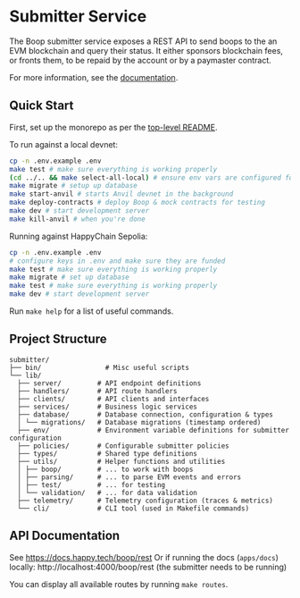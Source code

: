 # Submitter Service

The Boop submitter service exposes a REST API to send boops to the an EVM blockchain and query their status.
It either sponsors blockchain fees, or fronts them, to be repaid by the account or by a paymaster contract.

For more information, see the [documentation](https://docs.happy.tech/boop/submitter).

## Quick Start

First, set up the monorepo as per the [top-level README](../../README.md).

To run against a local devnet:

```sh
cp -n .env.example .env
make test # make sure everything is working properly
(cd ../.. && make select-all-local) # ensure env vars are configured for devnet
make migrate # setup up database
make start-anvil # starts Anvil devnet in the background
make deploy-contracts # deploy Boop & mock contracts for testing
make dev # start development server
make kill-anvil # when you're done
```

Running against HappyChain Sepolia:

```sh
cp -n .env.example .env
# configure keys in .env and make sure they are funded
make test # make sure everything is working properly
make migrate # set up database
make test # make sure everything is working properly
make dev # start development server
```

Run `make help` for a list of useful commands.

## Project Structure

```
submitter/
├── bin/                # Misc useful scripts
└── lib/
  ├── server/         # API endpoint definitions
  ├── handlers/       # API route handlers
  ├── clients/        # API clients and interfaces
  ├── services/       # Business logic services
  ├── database/       # Database connection, configuration & types
  │ └── migrations/   # Database migrations (timestamp ordered)
  ├── env/            # Environment variable definitions for submitter configuration
  ├── policies/       # Configurable submitter policies
  ├── types/          # Shared type definitions
  ├── utils/          # Helper functions and utilities
  │ ├── boop/         # ... to work with boops
  │ ├── parsing/      # ... to parse EVM events and errors
  │ ├── test/         # ... for testing
  │ └── validation/   # ... for data validation
  ├── telemetry/      # Telemetry configuration (traces & metrics)
  └── cli/            # CLI tool (used in Makefile commands)
```

## API Documentation

See https://docs.happy.tech/boop/rest
Or if running the docs (`apps/docs`) locally: http://localhost:4000/boop/rest (the submitter needs to be running)

You can display all available routes by running `make routes`.